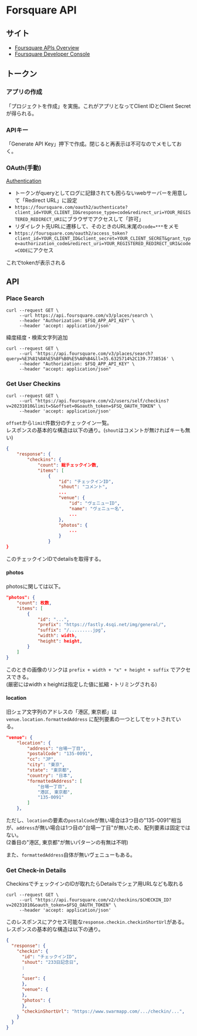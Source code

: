 # Forsquare API

## サイト

- [Foursquare APIs Overview](https://docs.foursquare.com/developer/reference/foursquare-apis-overview)
- [Foursquare Developer Console](https://ja.foursquare.com/developers/home)

## トークン

### アプリの作成

「プロジェクトを作成」を実施。これがアプリとなってClient IDとClient Secretが得られる。  

### APIキー

「Generate API Key」押下で作成。閉じると再表示は不可なのでメモしておく。

### OAuth(手動)

[Authentication](https://docs.foursquare.com/developer/reference/personalization-apis-authentication)

- トークンがqueryとしてログに記録されても困らないwebサーバーを用意して「Redirect URL」に設定
- `https://foursquare.com/oauth2/authenticate?client_id=YOUR_CLIENT_ID&response_type=code&redirect_uri=YOUR_REGISTERED_REDIRECT_URI`にブラウザでアクセスして「許可」
- リダイレクト先URLに遷移して、そのときのURL末尾の`code=***`をメモ
- `https://foursquare.com/oauth2/access_token?client_id=YOUR_CLIENT_ID&client_secret=YOUR_CLIENT_SECRET&grant_type=authorization_code&redirect_uri=YOUR_REGISTERED_REDIRECT_URI&code=CODE`にアクセス

これでtokenが表示される

## API

### Place Search

```console
curl --request GET \
     --url https://api.foursquare.com/v3/places/search \
     --header "Authorization: $FSQ_APP_API_KEY" \
     --header 'accept: application/json'
```

緯度経度・検索文字列追加

```console
curl --request GET \
     --url 'https://api.foursquare.com/v3/places/search?query=%E3%81%8A%E5%8F%B0%E5%A0%B4&ll=35.6325714%2C139.7738516' \
     --header "Authorization: $FSQ_APP_API_KEY" \
     --header "accept: application/json"
```

### Get User Checkins

```console
curl --request GET \
     --url "https://api.foursquare.com/v2/users/self/checkins?v=20231010&limit=5&offset=0&oauth_token=$FSQ_OAUTH_TOKEN" \
     --header 'accept: application/json'
```

`offset`から`limit`件数分のチェックイン一覧。  
レスポンスの基本的な構造は以下の通り。(`shout`はコメントが無ければキーも無い)

```json
{
    "response": {
        "checkins": {
            "count": 総チェックイン数,
            "items": [
                {
                    "id": "チェックインID",
                    "shout": "コメント",
                    ...
                    "venue": {
                        "id": "ヴェニューID",
                        "name": "ヴェニュー名",
                        ...
                    },
                    "photos": {
                        ...
                    }
                }
}
```

このチェックインIDでdetailsを取得する。

#### photos

photosに関しては以下。

```json
"photos": {
    "count": 枚数,
    "items": [
        {
            "id": "...",
            "prefix": "https://fastly.4sqi.net/img/general/",
            "suffix": "/.........jpg",
            "width": width,
            "height": height,
        }
    ]
}
```

このときの画像のリンクは `prefix + width + "x" + height + suffix` でアクセスできる。  
(厳密にはwidth x heightは指定した値に拡縮・トリミングされる)

#### location

旧シェア文字列のアドレスの「港区, 東京都」は `venue.location.formattedAddress` に配列要素の一つとしてセットされている。

```json
"venue": {
    "location": {
        "address": "台場一丁目",
        "postalCode": "135-0091",
        "cc": "JP",
        "city": "東京",
        "state": "東京都",
        "country": "日本",
        "formattedAddress": [
            "台場一丁目",
            "港区, 東京都",
            "135-0091"
        ]
    },
```

ただし、`location`の要素の`postalCode`が無い場合は3つ目の"135-0091"相当が、`address`が無い場合は1つ目の"台場一丁目"が無いため、配列要素は固定ではない。  
(2番目の"港区, 東京都"が無いパターンの有無は不明)

また、`formattedAddress`自体が無いヴェニューもある。

### Get Check-in Details

CheckinsでチェックインのIDが取れたらDetailsでシェア用URLなども取れる

```console
curl --request GET \
     --url "https://api.foursquare.com/v2/checkins/$CHECKIN_ID?v=20231010&oauth_token=$FSQ_OAUTH_TOKEN" \
     --header 'accept: application/json'
```

このレスポンスにアクセス可能な`response.checkin.checkinShortUrl`がある。  
レスポンスの基本的な構造は以下の通り。

```json
{
  "response": {
    "checkin": {
      "id": "チェックインID",
      "shout": "233日記念日",
      :
      ,
      "user": {
      },
      "venue": {
      },
      "photos": {
      },
      "checkinShortUrl": "https://www.swarmapp.com/.../checkin/...",
    }
  }
}
```
